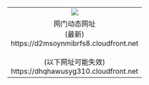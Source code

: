 ﻿<table>
  <tr></tr>
  <tr><td colspan=2 align=center><img src="https://d2msoynmibrfs8.cloudfront.net/Up/oGate.jpg" /></td></tr>
  <tr><td colspan=2 align=center>网门动态网址<br/>(最新)
<br>https://d2msoynmibrfs8.cloudfront.net
<br/><br/>(以下网址可能失效)
<br>https://dhqhawusyg310.cloudfront.net
    </td>
  </tr>
</table>

